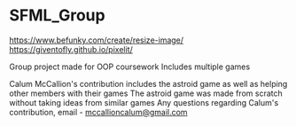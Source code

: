 # SFML_Group
https://www.befunky.com/create/resize-image/
https://giventofly.github.io/pixelit/


Group project made for OOP coursework
Includes multiple games

Calum McCallion's contribution includes the astroid game as well as helping other members with their games
The astroid game was made from scratch without taking ideas from similar games
Any questions regarding Calum's contribution, email - mccallioncalum@gmail.com
